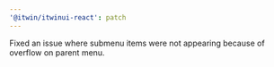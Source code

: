 ```yaml
---
'@itwin/itwinui-react': patch
---
```


Fixed an issue where submenu items were not appearing because of overflow on parent menu.
